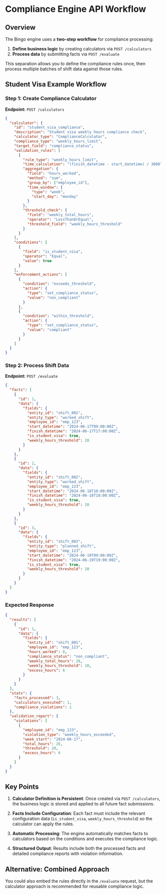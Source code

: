 # Compliance Engine API Workflow

## Overview

The Bingo engine uses a **two-step workflow** for compliance processing:

1. **Define business logic** by creating calculators via `POST /calculators`
2. **Process data** by submitting facts via `POST /evaluate`

This separation allows you to define the compliance rules once, then process multiple batches of shift data against those rules.

## Student Visa Example Workflow

### Step 1: Create Compliance Calculator

**Endpoint:** `POST /calculators`

```json
{
  "calculator": {
    "id": "student_visa_compliance",
    "description": "Student visa weekly hours compliance check",
    "calculator_type": "ComplianceCalculator",
    "compliance_type": "weekly_hours_limit",
    "target_field": "compliance_status",
    "validation_rules": [
      {
        "rule_type": "weekly_hours_limit",
        "time_calculation": "(finish_datetime - start_datetime) / 3600",
        "aggregation": {
          "field": "hours_worked",
          "method": "sum",
          "group_by": ["employee_id"],
          "time_window": {
            "type": "week",
            "start_day": "monday"
          }
        },
        "threshold_check": {
          "field": "weekly_total_hours",
          "operator": "LessThanOrEqual",
          "threshold_field": "weekly_hours_threshold"
        }
      }
    ],
    "conditions": [
      {
        "field": "is_student_visa",
        "operator": "Equal",
        "value": true
      }
    ],
    "enforcement_actions": [
      {
        "condition": "exceeds_threshold",
        "action": {
          "type": "set_compliance_status",
          "value": "non_compliant"
        }
      },
      {
        "condition": "within_threshold",
        "action": {
          "type": "set_compliance_status", 
          "value": "compliant"
        }
      }
    ]
  }
}
```

### Step 2: Process Shift Data

**Endpoint:** `POST /evaluate`

```json
{
  "facts": [
    {
      "id": 1,
      "data": {
        "fields": {
          "entity_id": "shift_001",
          "entity_type": "worked_shift",
          "employee_id": "emp_123",
          "start_datetime": "2024-06-17T09:00:00Z",
          "finish_datetime": "2024-06-17T17:00:00Z",
          "is_student_visa": true,
          "weekly_hours_threshold": 20
        }
      }
    },
    {
      "id": 2,
      "data": {
        "fields": {
          "entity_id": "shift_002", 
          "entity_type": "worked_shift",
          "employee_id": "emp_123",
          "start_datetime": "2024-06-18T10:00:00Z",
          "finish_datetime": "2024-06-18T18:00:00Z",
          "is_student_visa": true,
          "weekly_hours_threshold": 20
        }
      }
    },
    {
      "id": 3,
      "data": {
        "fields": {
          "entity_id": "shift_003",
          "entity_type": "planned_shift", 
          "employee_id": "emp_123",
          "start_datetime": "2024-06-19T09:00:00Z",
          "finish_datetime": "2024-06-19T19:00:00Z",
          "is_student_visa": true,
          "weekly_hours_threshold": 20
        }
      }
    }
  ]
}
```

### Expected Response

```json
{
  "results": [
    {
      "id": 1,
      "data": {
        "fields": {
          "entity_id": "shift_001",
          "employee_id": "emp_123",
          "hours_worked": 8,
          "compliance_status": "non_compliant",
          "weekly_total_hours": 26,
          "weekly_hours_threshold": 20,
          "excess_hours": 6
        }
      }
    }
  ],
  "stats": {
    "facts_processed": 3,
    "calculators_executed": 1,
    "compliance_violations": 1
  },
  "validation_report": {
    "violations": [
      {
        "employee_id": "emp_123",
        "violation_type": "weekly_hours_exceeded",
        "week_start": "2024-06-17",
        "total_hours": 26,
        "threshold": 20,
        "excess_hours": 6
      }
    ]
  }
}
```

## Key Points

1. **Calculator Definition is Persistent**: Once created via `POST /calculators`, the business logic is stored and applied to all future fact submissions.

2. **Facts Include Configuration**: Each fact must include the relevant configuration data (`is_student_visa`, `weekly_hours_threshold`) so the calculator can apply the rules.

3. **Automatic Processing**: The engine automatically matches facts to calculators based on the conditions and executes the compliance logic.

4. **Structured Output**: Results include both the processed facts and detailed compliance reports with violation information.

## Alternative: Combined Approach

You could also embed the rules directly in the `/evaluate` request, but the calculator approach is recommended for reusable compliance logic.